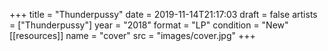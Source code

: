+++
title = "Thunderpussy"
date = 2019-11-14T21:17:03
draft = false
artists = ["Thunderpussy"]
year = "2018"
format = "LP"
condition = "New"
[[resources]]
  name = "cover"
  src = "images/cover.jpg"
+++
